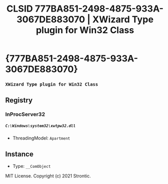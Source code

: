 ﻿---
title: "CLSID 777BA851-2498-4875-933A-3067DE883070 | XWizard Type plugin for Win32 Class"
excerpt: What is COM-Object CLSID 777BA851-2498-4875-933A-3067DE883070?
---

# {777BA851-2498-4875-933A-3067DE883070}

### `XWizard Type plugin for Win32 Class`

## Registry


### InProcServer32

##### `C:\Windows\system32\xwtpw32.dll`
* ThreadingModel: `Apartment`

## Instance

* Type: `__ComObject`

MIT License. Copyright (c) 2021 Strontic.


